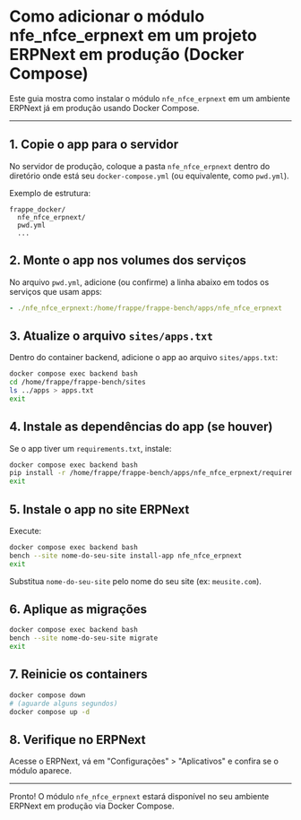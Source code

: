 # Como adicionar o módulo nfe_nfce_erpnext em um projeto ERPNext em produção (Docker Compose)

Este guia mostra como instalar o módulo `nfe_nfce_erpnext` em um ambiente ERPNext já em produção usando Docker Compose.

---

## 1. Copie o app para o servidor

No servidor de produção, coloque a pasta `nfe_nfce_erpnext` dentro do diretório onde está seu `docker-compose.yml` (ou equivalente, como `pwd.yml`).

Exemplo de estrutura:

```
frappe_docker/
  nfe_nfce_erpnext/
  pwd.yml
  ...
```

## 2. Monte o app nos volumes dos serviços

No arquivo `pwd.yml`, adicione (ou confirme) a linha abaixo em todos os serviços que usam apps:

```yaml
- ./nfe_nfce_erpnext:/home/frappe/frappe-bench/apps/nfe_nfce_erpnext
```

## 3. Atualize o arquivo `sites/apps.txt`

Dentro do container backend, adicione o app ao arquivo `sites/apps.txt`:

```sh
docker compose exec backend bash
cd /home/frappe/frappe-bench/sites
ls ../apps > apps.txt
exit
```

## 4. Instale as dependências do app (se houver)

Se o app tiver um `requirements.txt`, instale:

```sh
docker compose exec backend bash
pip install -r /home/frappe/frappe-bench/apps/nfe_nfce_erpnext/requirements.txt
exit
```

## 5. Instale o app no site ERPNext

Execute:

```sh
docker compose exec backend bash
bench --site nome-do-seu-site install-app nfe_nfce_erpnext
exit
```

Substitua `nome-do-seu-site` pelo nome do seu site (ex: `meusite.com`).

## 6. Aplique as migrações

```sh
docker compose exec backend bash
bench --site nome-do-seu-site migrate
exit
```

## 7. Reinicie os containers

```sh
docker compose down
# (aguarde alguns segundos)
docker compose up -d
```

## 8. Verifique no ERPNext

Acesse o ERPNext, vá em "Configurações" > "Aplicativos" e confira se o módulo aparece.

---

Pronto! O módulo `nfe_nfce_erpnext` estará disponível no seu ambiente ERPNext em produção via Docker Compose.

